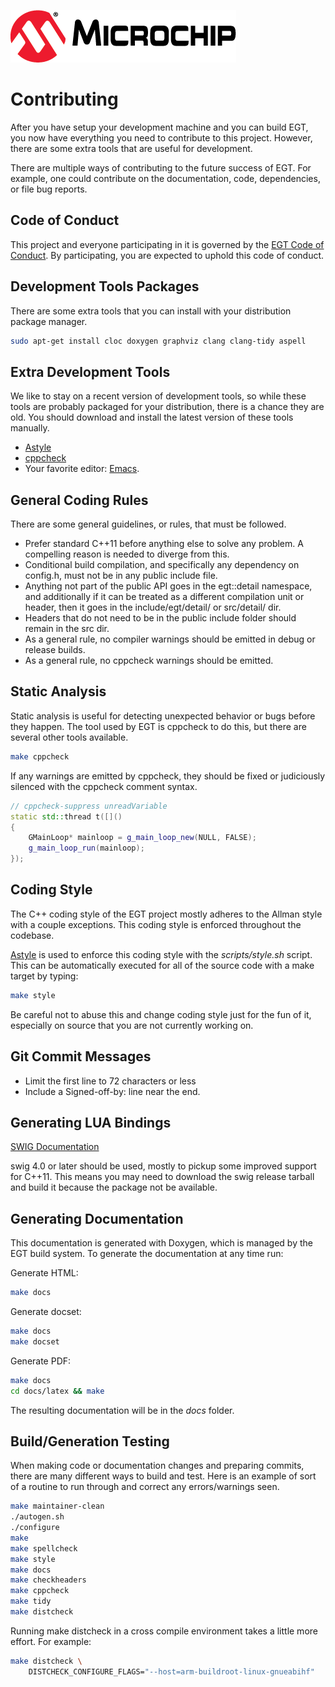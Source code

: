 ![Microchip](docs/src/microchip_logo.png)

# Contributing

After you have setup your development machine and you can build EGT, you now have
everything you need to contribute to this project.  However, there are some
extra tools that are useful for development.

There are multiple ways of contributing to the future success of EGT.  For
example,  one could contribute on the documentation, code, dependencies, or file
bug reports.

## Code of Conduct

This project and everyone participating in it is governed by the
[EGT Code of Conduct](CODE_OF_CONDUCT.md). By participating, you are expected to
uphold this code of conduct.

## Development Tools Packages

There are some extra tools that you can install with your distribution package
manager.

```sh
sudo apt-get install cloc doxygen graphviz clang clang-tidy aspell
```

## Extra Development Tools

We like to stay on a recent version of development tools, so while these tools
are probably packaged for your distribution, there is a chance they are old.
You should download and install the latest version of these tools manually.

- [Astyle](http://astyle.sourceforge.net/)
- [cppcheck](http://cppcheck.sourceforge.net/)
- Your favorite editor: [Emacs](https://www.gnu.org/software/emacs/).

## General Coding Rules

There are some general guidelines, or rules, that must be followed.

- Prefer standard C++11 before anything else to solve any problem.  A compelling
reason is needed to diverge from this.
- Conditional build compilation, and specifically any dependency on config.h,
must not be in any public include file.
- Anything not part of the public API goes in the egt::detail namespace, and
additionally if it can be treated as a different compilation unit or header,
then it goes in the include/egt/detail/ or src/detail/ dir.
- Headers that do not need to be in the public include folder should
remain in the src dir.
- As a general rule, no compiler warnings should be emitted in debug or release
builds.
- As a general rule, no cppcheck warnings should be emitted.

## Static Analysis

Static analysis is useful for detecting unexpected behavior or bugs before they
happen.  The tool used by EGT is cppcheck to do this, but there are several other
tools available.

```sh
make cppcheck
```

If any warnings are emitted by cppcheck, they should be fixed or judiciously
silenced with the cppcheck comment syntax.

```cpp
// cppcheck-suppress unreadVariable
static std::thread t([]()
{
    GMainLoop* mainloop = g_main_loop_new(NULL, FALSE);
    g_main_loop_run(mainloop);
});
```

## Coding Style

The C++ coding style of the EGT project mostly adheres to the Allman style with
a couple exceptions.  This coding style is enforced throughout the codebase.

[Astyle](http://astyle.sourceforge.net/) is used to enforce this
coding style with the *scripts/style.sh* script. This can be automatically
executed for all of the source code with a make target by typing:

```sh
make style
```

Be careful not to abuse this and change coding style just for the fun of it,
especially on source that you are not currently working on.

## Git Commit Messages

- Limit the first line to 72 characters or less
- Include a Signed-off-by: line near the end.

## Generating LUA Bindings

[SWIG Documentation](http://www.swig.org/Doc4.0/SWIGDocumentation.html)

swig 4.0 or later should be used, mostly to pickup some improved support for
C++11.  This means you may need to download the swig release tarball and build
it because the package not be available.

## Generating Documentation

This documentation is generated with Doxygen, which is managed by the EGT build
system.  To generate the documentation at any time run:

Generate HTML:
```sh
make docs
```

Generate docset:
```sh
make docs
make docset
```

Generate PDF:
```sh
make docs
cd docs/latex && make
```

The resulting documentation will be in the *docs* folder.

## Build/Generation Testing

When making code or documentation changes and preparing commits, there are many
different ways to build and test.  Here is an example of sort of a routine to
run through and correct any errors/warnings seen.

```sh
make maintainer-clean
./autogen.sh
./configure
make
make spellcheck
make style
make docs
make checkheaders
make cppcheck
make tidy
make distcheck
```

Running make distcheck in a cross compile environment takes a little more
effort.  For example:

```sh
make distcheck \
    DISTCHECK_CONFIGURE_FLAGS="--host=arm-buildroot-linux-gnueabihf"
```
